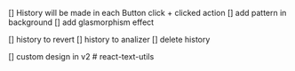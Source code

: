 [] History will be made in each Button click + clicked action
[] add pattern in background
[] add glasmorphism effect

[] history to revert
[] history to analizer
[] delete history

[] custom design in v2
#   r e a c t - t e x t - u t i l s  
 